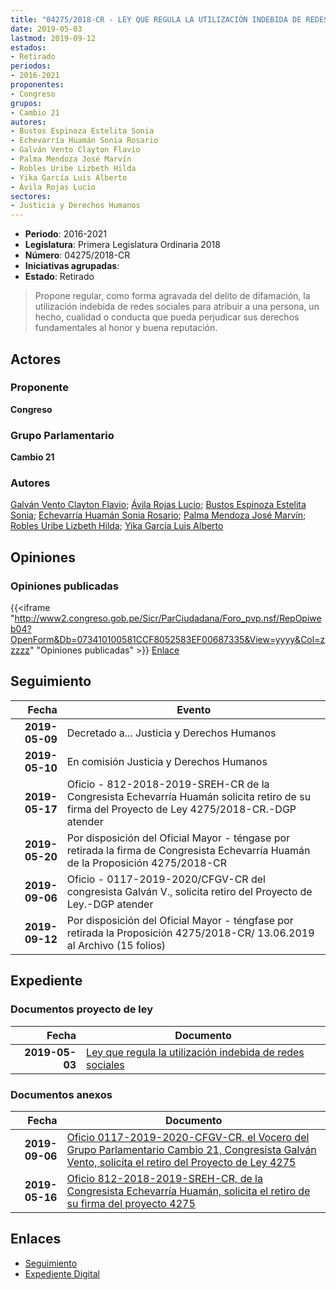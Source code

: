 ```yaml
---
title: "04275/2018-CR - LEY QUE REGULA LA UTILIZACIÓN INDEBIDA DE REDES SOCIALES"
date: 2019-05-03
lastmod: 2019-09-12
estados:
- Retirado
periodos:
- 2016-2021
proponentes:
- Congreso
grupos:
- Cambio 21
autores:
- Bustos Espinoza Estelita Sonia
- Echevarría Huamán Sonia Rosario
- Galván Vento Clayton Flavio
- Palma Mendoza José Marvín
- Robles Uribe Lizbeth Hilda
- Yika García Luis Alberto
- Ávila Rojas Lucio
sectores:
- Justicia y Derechos Humanos
---
```

- **Periodo**: 2016-2021
- **Legislatura**: Primera Legislatura Ordinaria 2018
- **Número**: 04275/2018-CR
- **Iniciativas agrupadas**: 
- **Estado**: Retirado

> Propone regular, como forma agravada del delito de difamación, la utilización indebida de redes sociales para atribuir a una persona, un hecho, cualidad o conducta que pueda perjudicar sus derechos fundamentales al honor y buena reputación.


## Actores

### Proponente

**Congreso**

### Grupo Parlamentario

**Cambio 21**

### Autores

[Galván Vento Clayton Flavio](mailto:mailto:cgalvan@congreso.gob.pe); [Ávila Rojas Lucio](mailto:mailto:lavilar@congreso.gob.pe); [Bustos Espinoza Estelita Sonia](mailto:mailto:ebustos@congreso.gob.pe); [Echevarría Huamán Sonia Rosario](mailto:mailto:sechevarria@congreso.gob.pe); [Palma Mendoza José Marvín](mailto:mailto:jpalma@congreso.gob.pe); [Robles Uribe Lizbeth Hilda](mailto:mailto:lroblesu@congreso.gob.pe); [Yika García Luis Alberto](mailto:mailto:lyika@congreso.gob.pe)

## Opiniones

### Opiniones publicadas

{{<iframe "http://www2.congreso.gob.pe/Sicr/ParCiudadana/Foro_pvp.nsf/RepOpiweb04?OpenForm&Db=073410100581CCF8052583EF00687335&View=yyyy&Col=zzzzz" "Opiniones publicadas" >}}
[Enlace](http://www2.congreso.gob.pe/Sicr/ParCiudadana/Foro_pvp.nsf/RepOpiweb04?OpenForm&Db=073410100581CCF8052583EF00687335&View=yyyy&Col=zzzzz)


## Seguimiento

| Fecha | Evento |
|------:|--------|
| **2019-05-09** | Decretado a... Justicia y Derechos Humanos |
| **2019-05-10** | En comisión Justicia y Derechos Humanos |
| **2019-05-17** | Oficio - 812-2018-2019-SREH-CR de la Congresista Echevarría Huamán solicita retiro de su firma del Proyecto de Ley 4275/2018-CR.-DGP atender |
| **2019-05-20** | Por disposición del Oficial Mayor - téngase por retirada la firma de Congresista Echevarría Huamán de la Proposición 4275/2018-CR |
| **2019-09-06** | Oficio - 0117-2019-2020/CFGV-CR del congresista Galván V., solicita retiro del Proyecto de Ley.-DGP atender |
| **2019-09-12** | Por disposición del Oficial Mayor - téngfase por retirada la Proposición 4275/2018-CR/ 13.06.2019 al Archivo (15 folios) |

## Expediente

### Documentos proyecto de ley

| Fecha | Documento |
|------:|-----------|
| **2019-05-03** | [Ley que regula la utilización indebida de redes sociales](http://www.leyes.congreso.gob.pe/Documentos/2016_2021/Proyectos_de_Ley_y_de_Resoluciones_Legislativas/PL0427520190503..pdf) |

### Documentos anexos

| Fecha | Documento |
|------:|-----------|
| **2019-09-06** | [Oficio 0117-2019-2020-CFGV-CR, el Vocero del Grupo Parlamentario Cambio 21, Congresista Galván Vento, solicita el retiro del Proyecto de Ley 4275](http://www.leyes.congreso.gob.pe/Documentos/2016_2021/Retiro_de_Proyecto/OFICIO-0117-2019-2020-CFGV-CR.pdf) |
| **2019-05-16** | [Oficio 812-2018-2019-SREH-CR, de la Congresista Echevarría Huamán, solicita el retiro de su firma del proyecto 4275](http://www.leyes.congreso.gob.pe/Documentos/2016_2021/Retiro_de_Firmas/Proyectos/OFICIO-812-2018-2019-SREH-CR.pdf) |

## Enlaces

- [Seguimiento](http://www2.congreso.gob.pe/Sicr/TraDocEstProc/CLProLey2016.nsf/f7fff46988ca05b1052578e100829cc7/7e861fd91702ae7d052583ef00624003?OpenDocument)
- [Expediente Digital](http://www2.congreso.gob.pe/Sicr/TraDocEstProc/Expvirt_2011.nsf/visbusqptramdoc1621/04275?opendocument)

